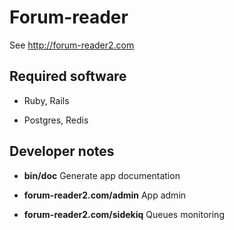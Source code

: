 Forum-reader
============

See http://forum-reader2.com


## Required software

* Ruby, Rails

* Postgres, Redis


## Developer notes

* __bin/doc__ Generate app documentation

* __forum-reader2.com/admin__ App admin

* __forum-reader2.com/sidekiq__ Queues monitoring
